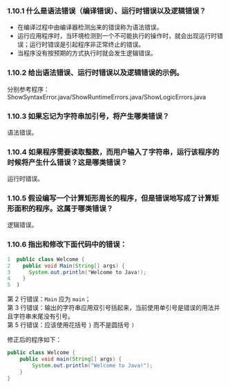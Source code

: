 ### 1.10.1 什么是语法错误（编译错误）、运行时错误以及逻辑错误？

* 在编译过程中由编译器检测出来的错误称为语法错误。
* 运行应用程序时，当环境检测到一个不可能执行的操作时，就会出现运行时错误；运行时错误是引起程序非正常终止的错误。
* 当程序没有按预期的方式执行时就会发生逻辑错误。

### 1.10.2 给出语法错误、运行时错误以及逻辑错误的示例。

分别参考程序：ShowSyntaxError.java/ShowRuntimeErrors.java/ShowLogicErrors.java

### 1.10.3 如果忘记为字符串加引号，将产生哪类错误？

语法错误。

### 1.10.4 如果程序需要读取整数，而用户输入了字符串，运行该程序的时候将产生什么错误？这是哪类错误？

运行时错误。

### 1.10.5 假设编写一个计算矩形周长的程序，但是错误地写成了计算矩形面积的程序。这属于哪类错误？

逻辑错误。

### 1.10.6 指出和修改下面代码中的错误：

```java
1  public class Welcome {
2    public void Main(String[] args) {
3      System.out.println('Welcome to Java!);    
4    }    
5  )
```

第 2 行错误：`Main` 应为 `main`；<br>
第 3 行错误：输出的字符串应用双引号括起来，当前使用单引号是错误的用法并且字符串末尾没有引号。<br>
第 5 行错误：应该使用花括号 `}` 而不是圆括号 `)`

修正后的程序如下：

```java
public class Welcome {
    public void main(String[] args) {
        System.out.println("Welcome to Java!");
    }
}
```